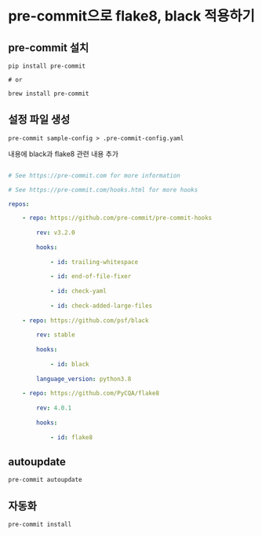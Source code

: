 # pre-commit으로 flake8, black 적용하기

## pre-commit 설치

```
pip install pre-commit

# or

brew install pre-commit
```

## 설정 파일 생성

```
pre-commit sample-config > .pre-commit-config.yaml
```

내용에 black과 flake8 관련 내용 추가

```yaml

# See https://pre-commit.com for more information

# See https://pre-commit.com/hooks.html for more hooks

repos:

	- repo: https://github.com/pre-commit/pre-commit-hooks
		
		rev: v3.2.0
		
		hooks:
			
			- id: trailing-whitespace
			
			- id: end-of-file-fixer
			
			- id: check-yaml
			
			- id: check-added-large-files
	
	- repo: https://github.com/psf/black
		
		rev: stable
		
		hooks:
			
			- id: black
		
		language_version: python3.8
	
	- repo: https://github.com/PyCQA/flake8
		
		rev: 4.0.1
		
		hooks:
			
			- id: flake8

```

## autoupdate
```
pre-commit autoupdate
```

## 자동화

```
pre-commit install
```